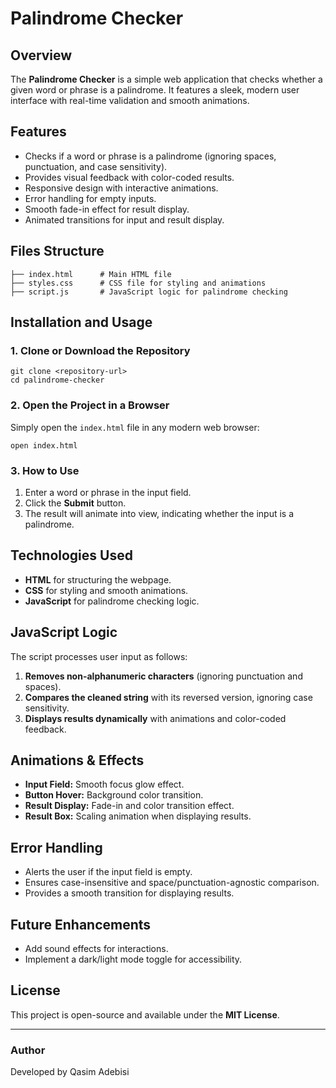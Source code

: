 # Palindrome Checker

## Overview

The **Palindrome Checker** is a simple web application that checks whether a given word or phrase is a palindrome. It features a sleek, modern user interface with real-time validation and smooth animations.

## Features

- Checks if a word or phrase is a palindrome (ignoring spaces, punctuation, and case sensitivity).
- Provides visual feedback with color-coded results.
- Responsive design with interactive animations.
- Error handling for empty inputs.
- Smooth fade-in effect for result display.
- Animated transitions for input and result display.

## Files Structure

```
├── index.html      # Main HTML file
├── styles.css      # CSS file for styling and animations
├── script.js       # JavaScript logic for palindrome checking
```

## Installation and Usage

### 1. Clone or Download the Repository

```
git clone <repository-url>
cd palindrome-checker
```

### 2. Open the Project in a Browser

Simply open the `index.html` file in any modern web browser:

```
open index.html
```

### 3. How to Use

1. Enter a word or phrase in the input field.
2. Click the **Submit** button.
3. The result will animate into view, indicating whether the input is a palindrome.

## Technologies Used

- **HTML** for structuring the webpage.
- **CSS** for styling and smooth animations.
- **JavaScript** for palindrome checking logic.

## JavaScript Logic

The script processes user input as follows:

1. **Removes non-alphanumeric characters** (ignoring punctuation and spaces).
2. **Compares the cleaned string** with its reversed version, ignoring case sensitivity.
3. **Displays results dynamically** with animations and color-coded feedback.

## Animations & Effects

- **Input Field:** Smooth focus glow effect.
- **Button Hover:** Background color transition.
- **Result Display:** Fade-in and color transition effect.
- **Result Box:** Scaling animation when displaying results.

## Error Handling

- Alerts the user if the input field is empty.
- Ensures case-insensitive and space/punctuation-agnostic comparison.
- Provides a smooth transition for displaying results.

## Future Enhancements

- Add sound effects for interactions.
- Implement a dark/light mode toggle for accessibility.

## License

This project is open-source and available under the **MIT License**.

---

### Author

Developed by Qasim Adebisi
